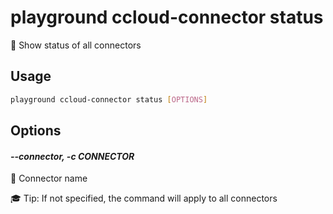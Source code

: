 # playground ccloud-connector status

🧩 Show status of all connectors

## Usage

```bash
playground ccloud-connector status [OPTIONS]
```

## Options

#### *--connector, -c CONNECTOR*

🔗 Connector name  
  
🎓 Tip: If not specified, the command will apply to all connectors


